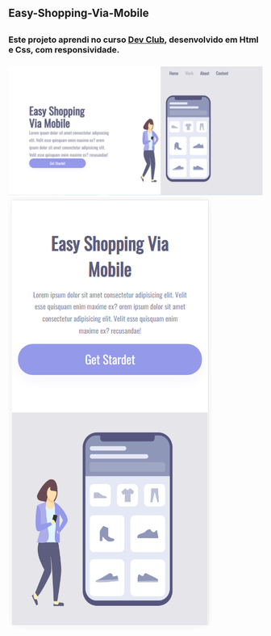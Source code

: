 <h2>Easy-Shopping-Via-Mobile<h2>
<h3>Este projeto aprendi no curso <a href="https://plataforma.devclub.com.br/">Dev Club</a>, desenvolvido em Html e Css, com responsividade.<h3>
  
  <img src="https://github.com/RuthLopesDiniz/Easy-Shopping-Via-Mobile/blob/master/Images/EASY%20pc.PNG?raw=true"/>
  <IMG SRC="https://github.com/RuthLopesDiniz/Easy-Shopping-Via-Mobile/blob/master/Images/EASY%20mobile.PNG?raw=true"/>
